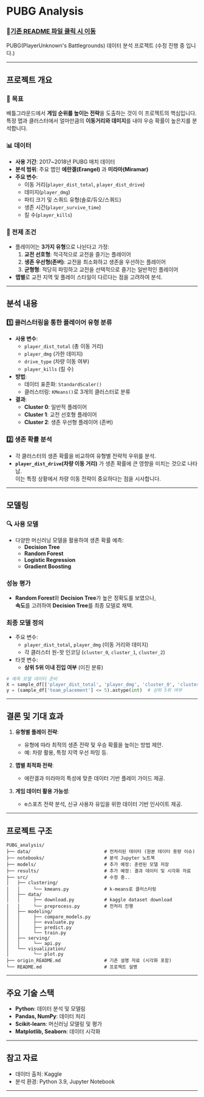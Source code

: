 # PUBG Analysis
### 🔗[기존 README 파일 클릭 시 이동](./origin_README.md)
PUBG(PlayerUnknown's Battlegrounds) 데이터 분석 프로젝트 (수정 진행 중 입니다.)

---

## 프로젝트 개요

### 🎯 목표
배틀그라운드에서 **게임 순위를 높이는 전략**을 도출하는 것이 이 프로젝트의 핵심입니다.  
특정 맵과 클러스터에서 얼마만큼의 **이동거리와 데미지**를 내야 우승 확률이 높은지를 분석합니다.

### 📊 데이터
- **사용 기간**: 2017~2018년 PUBG 매치 데이터
- **분석 범위**: 주요 맵인 **에란겔(Erangel)** 과 **미라마(Miramar)**
- **주요 변수**:  
  - 이동 거리(`player_dist_total`, `player_dist_drive`)  
  - 데미지(`player_dmg`)  
  - 파티 크기 및 스쿼드 유형(솔로/듀오/스쿼드)  
  - 생존 시간(`player_survive_time`)  
  - 킬 수(`player_kills`)  

### 🧩 전제 조건
- 플레이어는 **3가지 유형**으로 나뉜다고 가정:
  1. **교전 선호형**: 적극적으로 교전을 즐기는 플레이어
  2. **생존 우선형(존버)**: 교전을 최소화하고 생존을 우선하는 플레이어
  3. **균형형**: 적당히 파밍하고 교전을 선택적으로 즐기는 일반적인 플레이어
- **맵별**로 교전 지역 및 플레이 스타일이 다르다는 점을 고려하여 분석.

---

## 분석 내용

### 1️⃣ 클러스터링을 통한 플레이어 유형 분류
- **사용 변수**:
  - `player_dist_total` (총 이동 거리)
  - `player_dmg` (가한 데미지)
  - `drive_type` (차량 이동 여부)
  - `player_kills` (킬 수)
- **방법**:
  - 데이터 표준화: `StandardScaler()`
  - 클러스터링: `KMeans()`로 3개의 클러스터로 분류
- **결과**:
  - **Cluster 0**: 일반적 플레이어
  - **Cluster 1**: 교전 선호형 플레이어
  - **Cluster 2**: 생존 우선형 플레이어 (존버)

### 2️⃣ 생존 확률 분석
- 각 클러스터의 생존 확률을 비교하여 유형별 전략적 우위를 분석.
- **`player_dist_drive`(차량 이동 거리)** 가 생존 확률에 큰 영향을 미치는 것으로 나타남.  
  이는 특정 상황에서 차량 이동 전략이 중요하다는 점을 시사합니다.

---

## 모델링

### 🔍 사용 모델
- 다양한 머신러닝 모델을 활용하여 생존 확률 예측:
  - **Decision Tree**
  - **Random Forest**
  - **Logistic Regression**
  - **Gradient Boosting**

### 성능 평가
- **Random Forest**와 **Decision Tree**가 높은 정확도를 보였으나,  
  **속도**를 고려하여 **Decision Tree**를 최종 모델로 채택.

### 최종 모델 정의
- 주요 변수:
  - `player_dist_total`, `player_dmg` (이동 거리와 데미지)
  - 각 클러스터 원-핫 인코딩 (`cluster_0`, `cluster_1`, `cluster_2`)
- 타겟 변수:
  - **상위 5위 이내 진입 여부** (이진 분류)

```python
# 예측 모델 데이터 준비
X = sample_df[['player_dist_total', 'player_dmg', 'cluster_0', 'cluster_1', 'cluster_2']]
y = (sample_df['team_placement'] <= 5).astype(int)  # 상위 5위 여부
```

---

## 결론 및 기대 효과

1. **유형별 플레이 전략**:
   - 유형에 따라 최적의 생존 전략 및 우승 확률을 높이는 방법 제안.
   - 예: 차량 활용, 특정 지역 우선 파밍 등.

2. **맵별 최적화 전략**:
   - 에란겔과 미라마의 특성에 맞춘 데이터 기반 플레이 가이드 제공.

3. **게임 데이터 활용 가능성**:
   - e스포츠 전략 분석, 신규 사용자 유입을 위한 데이터 기반 인사이트 제공.

---

## 프로젝트 구조

```plaintext
PUBG_analysis/
├── data/                           # 전처리된 데이터 (원본 데이터 용량 이슈)
├── notebooks/                      # 분석 Jupyter 노트북
├── models/                         # 추가 예정: 훈련된 모델 저장
├── results/                        # 추가 예정: 결과 데이터 및 시각화 자료
├── src/                            # 수정 중..
│   ├── clustering/                 
│   │     └── kmeans.py             # k-means로 클러스터링
│   ├── data/
│   │     ├── download.py           # kaggle dataset download
│   │     └── preprocess.py         # 전처리 진행
│   ├── modeling/
│   │     ├── compare_models.py     
│   │     ├── evaluate.py            
│   │     ├── predict.py             
│   │     └── train.py   
│   ├── serving/
│   │     └── api.py  
│   └── visualization/
│         └── plot.py  
├── origin_README.md                # 기존 설명 자료 (시각화 포함)
└── README.md                       # 프로젝트 설명
```

---

## 주요 기술 스택
- **Python**: 데이터 분석 및 모델링
- **Pandas, NumPy**: 데이터 처리
- **Scikit-learn**: 머신러닝 모델링 및 평가
- **Matplotlib, Seaborn**: 데이터 시각화

---

## 참고 자료
- 데이터 출처: Kaggle
- 분석 환경: Python 3.9, Jupyter Notebook

---
